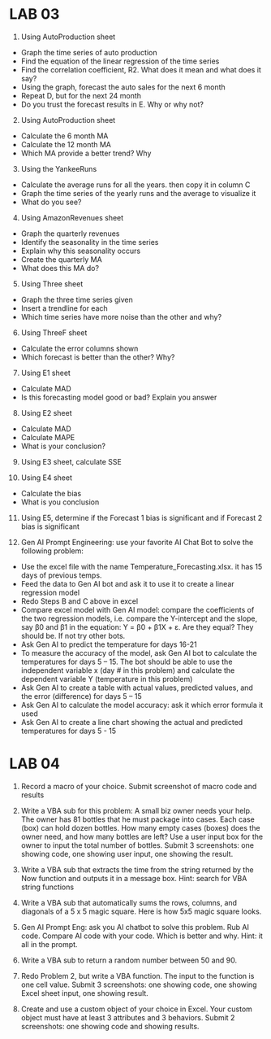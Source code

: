# LAB 03

1. Using AutoProduction sheet
- Graph the time series of auto production
- Find the equation of the linear regression of the time series
- Find the correlation coefficient, R2. What does it mean and what does it say?
- Using the graph, forecast the auto sales for the next 6 month
- Repeat D, but for the next 24 month
- Do you trust the forecast results in E. Why or why not?
  
2. Using AutoProduction sheet
- Calculate the 6 month MA
- Calculate the 12 month MA
- Which MA provide a better trend? Why

3. Using the YankeeRuns
- Calculate the average runs for all the years. then copy it in column C
- Graph the time series of the yearly runs and the average to visualize it
- What do you see?
  
4. Using AmazonRevenues sheet
- Graph the quarterly revenues
- Identify the seasonality in the time series
- Explain why this seasonality occurs
- Create the quarterly MA
- What does this MA do?

5. Using Three sheet
- Graph the three time series given
- Insert a trendline for each
- Which time series have more noise than the other and why?

6. Using ThreeF sheet
- Calculate the error columns shown
- Which forecast is better than the other? Why?

7. Using E1 sheet
- Calculate MAD
- Is this forecasting model good or bad? Explain you answer

8. Using E2 sheet
- Calculate MAD
- Calculate MAPE
- What is your conclusion?

9. Using E3 sheet, calculate SSE

10. Using E4 sheet
- Calculate the bias
- What is you conclusion
  
11. Using E5, determine if the Forecast 1 bias is significant and if Forecast 2 bias is
significant

12. Gen AI Prompt Engineering: use your favorite AI Chat Bot to solve the following
problem:
- Use the excel file with the name Temperature_Forecasting.xlsx. it has 15 days of
previous temps.
- Feed the data to Gen AI bot and ask it to use it to create a linear regression model
- Redo Steps B and C above in excel
- Compare excel model with Gen AI model: compare the coefficients of the two
regression models, i.e. compare the Y-intercept and the slope, say β0 and β1 in
the equation: Y = β0 + β1X + ε. Are they equal? They should be. If not try other
bots.
- Ask Gen AI to predict the temperature for days 16-21
- To measure the accuracy of the model, ask Gen AI bot to calculate the
temperatures for days 5 – 15. The bot should be able to use the independent
variable x (day # in this problem) and calculate the dependent variable Y
(temperature in this problem)
- Ask Gen AI to create a table with actual values, predicted values, and the error
(difference) for days 5 – 15
- Ask Gen AI to calculate the model accuracy: ask it which error formula it used
- Ask Gen AI to create a line chart showing the actual and predicted temperatures
for days 5 - 15



# LAB 04

1. Record a macro of your choice. Submit screenshot of macro code and results

2. Write a VBA sub for this problem: A small biz owner needs your help. The owner has 81
bottles that he must package into cases. Each case (box) can hold dozen bottles. How
many empty cases (boxes) does the owner need, and how many bottles are left? Use a
user input box for the owner to input the total number of bottles. Submit 3 screenshots:
one showing code, one showing user input, one showing the result.

3. Write a VBA sub that extracts the time from the string returned by the Now function and
outputs it in a message box. Hint: search for VBA string functions

4. Write a VBA sub that automatically sums the rows, columns, and diagonals of a 5 x 5
magic square. Here is how 5x5 magic square looks.

5. Gen AI Prompt Eng: ask you AI chatbot to solve this problem. Rub AI code. Compare AI
code with your code. Which is better and why. Hint: it all in the prompt.

6. Write a VBA sub to return a random number between 50 and 90.

7. Redo Problem 2, but write a VBA function. The input to the function is one cell value.
Submit 3 screenshots: one showing code, one showing Excel sheet input, one showing
result.

8. Create and use a custom object of your choice in Excel. Your custom object
must have at least 3 attributes and 3 behaviors. Submit 2 screenshots: one showing code
and showing results.



